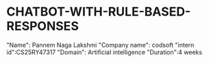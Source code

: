 # CHATBOT-WITH-RULE-BASED-RESPONSES
"Name": Pannem Naga Lakshmi 
"Company name": codsoft 
"intern id":CS25RY47317
"Domain": Artificial intelligence 
"Duration":4 weeks 
